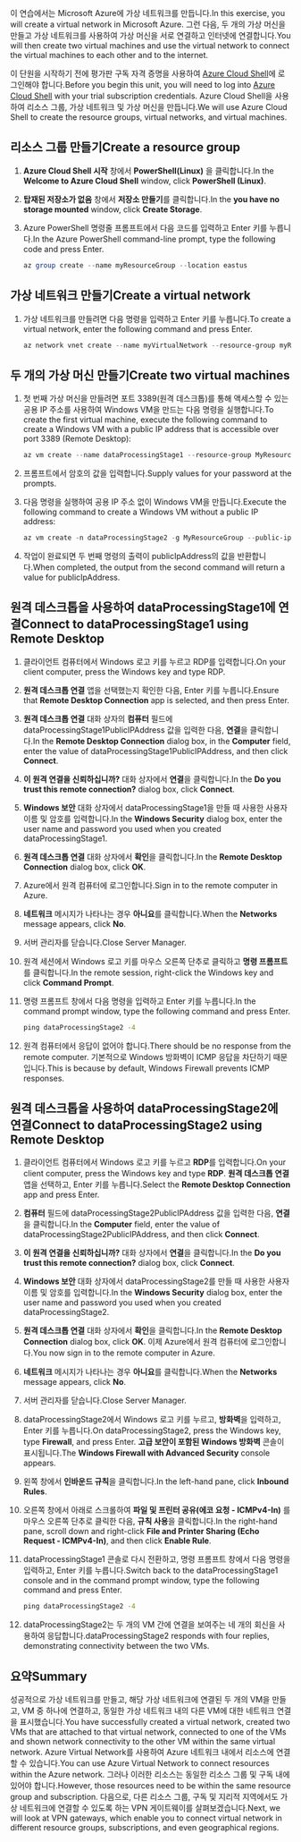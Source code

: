 <span data-ttu-id="f3ac0-101">이 연습에서는 Microsoft Azure에 가상 네트워크를 만듭니다.</span><span class="sxs-lookup"><span data-stu-id="f3ac0-101">In this exercise, you will create a virtual network in Microsoft Azure.</span></span> <span data-ttu-id="f3ac0-102">그런 다음, 두 개의 가상 머신을 만들고 가상 네트워크를 사용하여 가상 머신을 서로 연결하고 인터넷에 연결합니다.</span><span class="sxs-lookup"><span data-stu-id="f3ac0-102">You will then create two virtual machines and use the virtual network to connect the virtual machines to each other and to the internet.</span></span>

<span data-ttu-id="f3ac0-103">이 단원을 시작하기 전에 평가판 구독 자격 증명을 사용하여 [Azure Cloud Shell](https://shell.azure.com)에 로그인해야 합니다.</span><span class="sxs-lookup"><span data-stu-id="f3ac0-103">Before you begin this unit, you will need to log into [Azure Cloud Shell](https://shell.azure.com) with your trial subscription credentials.</span></span> <span data-ttu-id="f3ac0-104">Azure Cloud Shell을 사용하여 리소스 그룹, 가상 네트워크 및 가상 머신을 만듭니다.</span><span class="sxs-lookup"><span data-stu-id="f3ac0-104">We will use Azure Cloud Shell to create the resource groups, virtual networks, and virtual machines.</span></span>

## <a name="create-a-resource-group"></a><span data-ttu-id="f3ac0-105">리소스 그룹 만들기</span><span class="sxs-lookup"><span data-stu-id="f3ac0-105">Create a resource group</span></span>

1. <span data-ttu-id="f3ac0-106">**Azure Cloud Shell 시작** 창에서 **PowerShell(Linux)** 을 클릭합니다.</span><span class="sxs-lookup"><span data-stu-id="f3ac0-106">In the **Welcome to Azure Cloud Shell** window, click **PowerShell (Linux)**.</span></span>

1. <span data-ttu-id="f3ac0-107">**탑재된 저장소가 없음** 창에서 **저장소 만들기**를 클릭합니다.</span><span class="sxs-lookup"><span data-stu-id="f3ac0-107">In the **you have no storage mounted** window, click **Create Storage**.</span></span>

1. <span data-ttu-id="f3ac0-108">Azure PowerShell 명령줄 프롬프트에서 다음 코드를 입력하고 Enter 키를 누릅니다.</span><span class="sxs-lookup"><span data-stu-id="f3ac0-108">In the Azure PowerShell command-line prompt, type the following code and press Enter.</span></span>

    ```PowerShell
    az group create --name myResourceGroup --location eastus
    ```

## <a name="create-a-virtual-network"></a><span data-ttu-id="f3ac0-109">가상 네트워크 만들기</span><span class="sxs-lookup"><span data-stu-id="f3ac0-109">Create a virtual network</span></span>

1. <span data-ttu-id="f3ac0-110">가상 네트워크를 만들려면 다음 명령을 입력하고 Enter 키를 누릅니다.</span><span class="sxs-lookup"><span data-stu-id="f3ac0-110">To create a virtual network, enter the following command and press Enter.</span></span>

    ```PowerShell
    az network vnet create --name myVirtualNetwork --resource-group myResourceGroup --subnet-name default
    ```

## <a name="create-two-virtual-machines"></a><span data-ttu-id="f3ac0-111">두 개의 가상 머신 만들기</span><span class="sxs-lookup"><span data-stu-id="f3ac0-111">Create two virtual machines</span></span>

1. <span data-ttu-id="f3ac0-112">첫 번째 가상 머신을 만들려면 포트 3389(원격 데스크톱)를 통해 액세스할 수 있는 공용 IP 주소를 사용하여 Windows VM을 만드는 다음 명령을 실행합니다.</span><span class="sxs-lookup"><span data-stu-id="f3ac0-112">To create the first virtual machine, execute the following command to create a Windows VM with a public IP address that is accessible over port 3389 (Remote Desktop):</span></span>

    ``` PowerShell
    az vm create --name dataProcessingStage1 --resource-group MyResourceGroup --admin-username "DataAdmin"--image Win2016Datacenter
    ```

1. <span data-ttu-id="f3ac0-113">프롬프트에서 암호의 값을 입력합니다.</span><span class="sxs-lookup"><span data-stu-id="f3ac0-113">Supply values for your password at the prompts.</span></span>

1. <span data-ttu-id="f3ac0-114">다음 명령을 실행하여 공용 IP 주소 없이 Windows VM을 만듭니다.</span><span class="sxs-lookup"><span data-stu-id="f3ac0-114">Execute the following command to create a Windows VM without a public IP address:</span></span>

    ```PowerShell
    az vm create -n dataProcessingStage2 -g MyResourceGroup --public-ip-address '' --admin-username "DataAdmin"--image Win2016Datacenter
    ```

1. <span data-ttu-id="f3ac0-115">작업이 완료되면 두 번째 명령의 출력이 publicIpAddress의 값을 반환합니다.</span><span class="sxs-lookup"><span data-stu-id="f3ac0-115">When completed, the output from the second command will return a value for publicIpAddress.</span></span>

## <a name="connect-to-dataprocessingstage1-using-remote-desktop"></a><span data-ttu-id="f3ac0-116">원격 데스크톱을 사용하여 dataProcessingStage1에 연결</span><span class="sxs-lookup"><span data-stu-id="f3ac0-116">Connect to dataProcessingStage1 using Remote Desktop</span></span>

1. <span data-ttu-id="f3ac0-117">클라이언트 컴퓨터에서 Windows 로고 키를 누르고 RDP를 입력합니다.</span><span class="sxs-lookup"><span data-stu-id="f3ac0-117">On your client computer, press the Windows key and type RDP.</span></span>

1. <span data-ttu-id="f3ac0-118">**원격 데스크톱 연결** 앱을 선택했는지 확인한 다음, Enter 키를 누릅니다.</span><span class="sxs-lookup"><span data-stu-id="f3ac0-118">Ensure that **Remote Desktop Connection** app is selected, and then press Enter.</span></span>

1. <span data-ttu-id="f3ac0-119">**원격 데스크톱 연결** 대화 상자의 **컴퓨터** 필드에 dataProcessingStage1PublicIPAddress 값을 입력한 다음, **연결**을 클릭합니다.</span><span class="sxs-lookup"><span data-stu-id="f3ac0-119">In the **Remote Desktop Connection** dialog box, in the **Computer** field, enter the value of dataProcessingStage1PublicIPAddress, and then click **Connect**.</span></span>

1. <span data-ttu-id="f3ac0-120">**이 원격 연결을 신뢰하십니까?** 대화 상자에서 **연결**을 클릭합니다.</span><span class="sxs-lookup"><span data-stu-id="f3ac0-120">In the **Do you trust this remote connection?** dialog box, click **Connect**.</span></span>

1. <span data-ttu-id="f3ac0-121">**Windows 보안** 대화 상자에서 dataProcessingStage1을 만들 때 사용한 사용자 이름 및 암호를 입력합니다.</span><span class="sxs-lookup"><span data-stu-id="f3ac0-121">In the **Windows Security** dialog box, enter the user name and password you used when you created dataProcessingStage1.</span></span>

1. <span data-ttu-id="f3ac0-122">**원격 데스크톱 연결** 대화 상자에서 **확인**을 클릭합니다.</span><span class="sxs-lookup"><span data-stu-id="f3ac0-122">In the **Remote Desktop Connection** dialog box, click **OK**.</span></span>

1. <span data-ttu-id="f3ac0-123">Azure에서 원격 컴퓨터에 로그인합니다.</span><span class="sxs-lookup"><span data-stu-id="f3ac0-123">Sign in to the remote computer in Azure.</span></span>

1. <span data-ttu-id="f3ac0-124">**네트워크** 메시지가 나타나는 경우 **아니요**를 클릭합니다.</span><span class="sxs-lookup"><span data-stu-id="f3ac0-124">When the **Networks** message appears, click **No**.</span></span>

1. <span data-ttu-id="f3ac0-125">서버 관리자를 닫습니다.</span><span class="sxs-lookup"><span data-stu-id="f3ac0-125">Close Server Manager.</span></span>

1. <span data-ttu-id="f3ac0-126">원격 세션에서 Windows 로고 키를 마우스 오른쪽 단추로 클릭하고 **명령 프롬프트**를 클릭합니다.</span><span class="sxs-lookup"><span data-stu-id="f3ac0-126">In the remote session, right-click the Windows key and click **Command Prompt**.</span></span>

1. <span data-ttu-id="f3ac0-127">명령 프롬프트 창에서 다음 명령을 입력하고 Enter 키를 누릅니다.</span><span class="sxs-lookup"><span data-stu-id="f3ac0-127">In the command prompt window, type the following command and press Enter.</span></span>

    ```cmd
    ping dataProcessingStage2 -4
    ```

1. <span data-ttu-id="f3ac0-128">원격 컴퓨터에서 응답이 없어야 합니다.</span><span class="sxs-lookup"><span data-stu-id="f3ac0-128">There should be no response from the remote computer.</span></span> <span data-ttu-id="f3ac0-129">기본적으로 Windows 방화벽이 ICMP 응답을 차단하기 때문입니다.</span><span class="sxs-lookup"><span data-stu-id="f3ac0-129">This is because by default, Windows Firewall prevents ICMP responses.</span></span>

## <a name="connect-to-dataprocessingstage2-using-remote-desktop"></a><span data-ttu-id="f3ac0-130">원격 데스크톱을 사용하여 dataProcessingStage2에 연결</span><span class="sxs-lookup"><span data-stu-id="f3ac0-130">Connect to dataProcessingStage2 using Remote Desktop</span></span>

1. <span data-ttu-id="f3ac0-131">클라이언트 컴퓨터에서 Windows 로고 키를 누르고 **RDP**를 입력합니다.</span><span class="sxs-lookup"><span data-stu-id="f3ac0-131">On your client computer, press the Windows key and type **RDP**.</span></span> <span data-ttu-id="f3ac0-132">**원격 데스크톱 연결** 앱을 선택하고, Enter 키를 누릅니다.</span><span class="sxs-lookup"><span data-stu-id="f3ac0-132">Select the **Remote Desktop Connection** app and press Enter.</span></span>

1. <span data-ttu-id="f3ac0-133">**컴퓨터** 필드에 dataProcessingStage2PublicIPAddress 값을 입력한 다음, **연결**을 클릭합니다.</span><span class="sxs-lookup"><span data-stu-id="f3ac0-133">In the **Computer** field, enter the value of dataProcessingStage2PublicIPAddress, and then click **Connect**.</span></span>

1. <span data-ttu-id="f3ac0-134">**이 원격 연결을 신뢰하십니까?** 대화 상자에서 **연결**을 클릭합니다.</span><span class="sxs-lookup"><span data-stu-id="f3ac0-134">In the **Do you trust this remote connection?** dialog box, click **Connect**.</span></span>

1. <span data-ttu-id="f3ac0-135">**Windows 보안** 대화 상자에서 dataProcessingStage2를 만들 때 사용한 사용자 이름 및 암호를 입력합니다.</span><span class="sxs-lookup"><span data-stu-id="f3ac0-135">In the **Windows Security** dialog box, enter the user name and password you used when you created dataProcessingStage2.</span></span>

1. <span data-ttu-id="f3ac0-136">**원격 데스크톱 연결** 대화 상자에서 **확인**을 클릭합니다.</span><span class="sxs-lookup"><span data-stu-id="f3ac0-136">In the **Remote Desktop Connection** dialog box, click **OK**.</span></span> <span data-ttu-id="f3ac0-137">이제 Azure에서 원격 컴퓨터에 로그인합니다.</span><span class="sxs-lookup"><span data-stu-id="f3ac0-137">You now sign in to the remote computer in Azure.</span></span>

1. <span data-ttu-id="f3ac0-138">**네트워크** 메시지가 나타나는 경우 **아니요**를 클릭합니다.</span><span class="sxs-lookup"><span data-stu-id="f3ac0-138">When the **Networks** message appears, click **No**.</span></span>

1. <span data-ttu-id="f3ac0-139">서버 관리자를 닫습니다.</span><span class="sxs-lookup"><span data-stu-id="f3ac0-139">Close Server Manager.</span></span>

1. <span data-ttu-id="f3ac0-140">dataProcessingStage2에서 Windows 로고 키를 누르고, **방화벽**을 입력하고, Enter 키를 누릅니다.</span><span class="sxs-lookup"><span data-stu-id="f3ac0-140">On dataProcessingStage2, press the Windows key, type **Firewall**, and press Enter.</span></span> <span data-ttu-id="f3ac0-141">**고급 보안이 포함된 Windows 방화벽** 콘솔이 표시됩니다.</span><span class="sxs-lookup"><span data-stu-id="f3ac0-141">The **Windows Firewall with Advanced Security** console appears.</span></span>

1. <span data-ttu-id="f3ac0-142">왼쪽 창에서 **인바운드 규칙**을 클릭합니다.</span><span class="sxs-lookup"><span data-stu-id="f3ac0-142">In the left-hand pane, click **Inbound Rules**.</span></span>

1. <span data-ttu-id="f3ac0-143">오른쪽 창에서 아래로 스크롤하여 **파일 및 프린터 공유(에코 요청 - ICMPv4-In)** 를 마우스 오른쪽 단추로 클릭한 다음, **규칙 사용**을 클릭합니다.</span><span class="sxs-lookup"><span data-stu-id="f3ac0-143">In the right-hand pane, scroll down and right-click **File and Printer Sharing (Echo Request - ICMPv4-In)**, and then click **Enable Rule**.</span></span>

1. <span data-ttu-id="f3ac0-144">dataProcessingStage1 콘솔로 다시 전환하고, 명령 프롬프트 창에서 다음 명령을 입력하고, Enter 키를 누릅니다.</span><span class="sxs-lookup"><span data-stu-id="f3ac0-144">Switch back to the dataProcessingStage1 console and in the command prompt window, type the following command and press Enter.</span></span>

    ```cmd
    ping dataProcessingStage2 -4
    ```

1. <span data-ttu-id="f3ac0-145">dataProcessingStage2는 두 개의 VM 간에 연결을 보여주는 네 개의 회신을 사용하여 응답합니다.</span><span class="sxs-lookup"><span data-stu-id="f3ac0-145">dataProcessingStage2 responds with four replies, demonstrating connectivity between the two VMs.</span></span>

## <a name="summary"></a><span data-ttu-id="f3ac0-146">요약</span><span class="sxs-lookup"><span data-stu-id="f3ac0-146">Summary</span></span>

<span data-ttu-id="f3ac0-147">성공적으로 가상 네트워크를 만들고, 해당 가상 네트워크에 연결된 두 개의 VM을 만들고, VM 중 하나에 연결하고, 동일한 가상 네트워크 내의 다른 VM에 대한 네트워크 연결을 표시했습니다.</span><span class="sxs-lookup"><span data-stu-id="f3ac0-147">You have successfully created a virtual network, created two VMs that are attached to that virtual network, connected to one of the VMs and shown network connectivity to the other VM within the same virtual network.</span></span> <span data-ttu-id="f3ac0-148">Azure Virtual Network를 사용하여 Azure 네트워크 내에서 리소스에 연결할 수 있습니다.</span><span class="sxs-lookup"><span data-stu-id="f3ac0-148">You can use Azure Virtual Network to connect resources within the Azure network.</span></span> <span data-ttu-id="f3ac0-149">그러나 이러한 리소스는 동일한 리소스 그룹 및 구독 내에 있어야 합니다.</span><span class="sxs-lookup"><span data-stu-id="f3ac0-149">However, those resources need to be within the same resource group and subscription.</span></span> <span data-ttu-id="f3ac0-150">다음으로, 다른 리소스 그룹, 구독 및 지리적 지역에서도 가상 네트워크에 연결할 수 있도록 하는 VPN 게이트웨이를 살펴보겠습니다.</span><span class="sxs-lookup"><span data-stu-id="f3ac0-150">Next, we will look at VPN gateways, which enable you to connect virtual network in different resource groups, subscriptions, and even geographical regions.</span></span>
